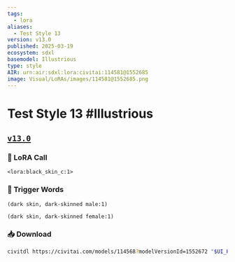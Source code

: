 ```yaml
---
tags:
  - lora
aliases:
  - Test Style 13
version: v13.0
published: 2025-03-19
ecosystem: sdxl
basemodel: Illustrious
type: style
AIR: urn:air:sdxl:lora:civitai:114581@1552685
image: Visual/LoRAs/images/114581@1552685.png
---
```


# Test Style 13 #Illustrious

## [`v13.0`][v13.0]

### 🧩 LoRA Call

```
<lora:black_skin_c:1>
```

### 🔑 Trigger Words

```
(dark skin, dark-skinned male:1)
```

```
(dark skin, dark-skinned female:1)
```

### 📥 Download

```bash
civitdl https://civitai.com/models/114568?modelVersionId=1552672 "$UI_HOME"/models/Lora
```

[v13.0]:https://civitai.com/models/114568?modelVersionId=1552672
